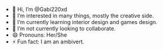 - 👋 Hi, I’m @Gabi220xd
- 👀 I’m interested in many things, mostly the creative side.
- 🌱 I’m currently learning interior design and games design.
- 💞️ I’m not currently looking to collaborate. 
- 😄 Pronouns: Her/She
- ⚡ Fun fact: I am an ambivert.

<!---
Gabi220xd/Gabi220xd is a ✨ special ✨ repository because its `README.md` (this file) appears on your GitHub profile.
You can click the Preview link to take a look at your changes.
--->
